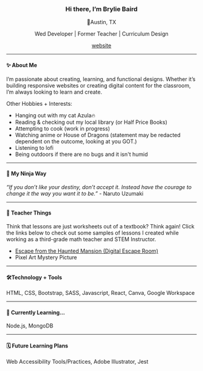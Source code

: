 <h3 align="center">Hi there, I’m Brylie Baird</h3>
<p align="center">📍Austin, TX</p>
<p align="center">Wed Developer | Former Teacher | Curriculum Design</p>
<p align="center"><ins><a href="https://bryliebaird.org/">website</a></ins></p>
<hr>

<h4>✨ About Me</h4>
<p>I’m passionate about creating, learning, and functional designs. Whether it’s building responsive websites or creating digital content for the classroom, I’m always looking to learn and create.</p>
<p>Other Hobbies + Interests:</p>
<ul>
  <li>Hanging out with my cat Azula🔥</li>
  <li>Reading & checking out my local library (or Half Price Books)</li>
  <li>Attempting to cook (work in progress)</li>
  <li>Watching anime or House of Dragons (statement may be redacted dependent on the outcome, looking at you GOT.)</li>
  <li>Listening to lofi</li>
  <li>Being outdoors if there are no bugs and it isn't humid</li>
 </ul>
<hr>
<h4>🥷 My Ninja Way</h4>
<p><em>“If you don’t like your destiny, don’t accept it. Instead have the courage to change it the way you want it to be.”</em> - Naruto Uzumaki</p>
<hr>
<h4>🍎 Teacher Things</h4>
<p>Think that lessons are just worksheets out of a textbook? Think again! Click the links below to check out some samples of lessons I created while working as a third-grade math teacher and STEM Instructor.</p> 
<ul>
  <li><a href="https://www.canva.com/design/DAFKdLqTCDE/_N7Mtx2GK43y50nyx-a5tg/view?utm_content=DAFKdLqTCDE&utm_campaign=designshare&utm_medium=link&utm_source=publishsharelink">Escape from the Haunted Mansion (Digital Escape Room)</a></li>
  <li>Pixel Art Mystery Picture</li>
</ul>
<hr>
<h4>🛠️Technology + Tools</h4>
<p>HTML, CSS, Bootstrap, SASS, Javascript, React, Canva, Google Workspace</p>
<hr>
<h4>📖 Currently Learning…</h4>
<p>Node.js, MongoDB</p>
<hr>
<h4>🗓️ Future Learning Plans</h4>
<p>Web Accessibility Tools/Practices, Adobe Illustrator, Jest</p> 


<!--
Here are some ideas to get you started:
## Hi there 👋 I'm Brylie Baird
- 🔭 I’m currently working on ...
- 🌱 I’m currently learning ...
- 👯 I’m looking to collaborate on ...
- 🤔 I’m looking for help with ...
- 💬 Ask me about ...
- 📫 How to reach me: ...
- 😄 Pronouns: ...
- ⚡ Fun fact: ...
-->
